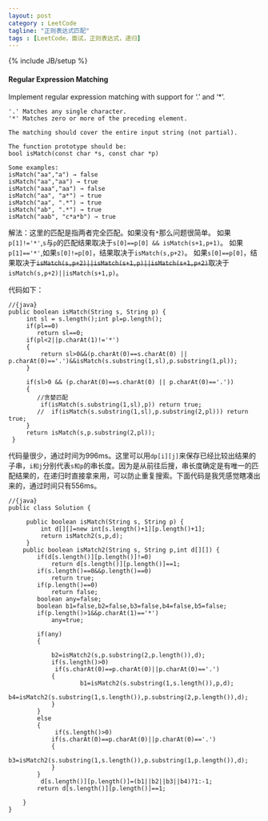 ```yaml
---
layout: post
category : LeetCode
tagline: "正则表达式匹配"
tags : [LeetCode，面试，正则表达式，递归]
---
```

{% include JB/setup %}

<h4 id="Regular-Expression-Matching">Regular Expression Matching</h4>

>
Implement regular expression matching with support for ‘\.’ and ‘*’.

	'.' Matches any single character.
	'*' Matches zero or more of the preceding element.

	The matching should cover the entire input string (not partial).
		
	The function prototype should be:
	bool isMatch(const char *s, const char *p)
		
	Some examples:
	isMatch("aa","a") → false
	isMatch("aa","aa") → true
	isMatch("aaa","aa") → false
	isMatch("aa", "a*") → true
	isMatch("aa", ".*") → true
	isMatch("ab", ".*") → true
	isMatch("aab", "c*a*b") → true


解法：这里的匹配是指两者完全匹配。如果没有`*`那么问题很简单。
如果`p[1]!='*'`,`s`与`p`的匹配结果取决于`s[0]==p[0] && isMatch(s+1,p+1)`。
如果`p[1]=='*'`,如果`s[0]!=p[0]`，结果取决于`isMatch(s,p+2)`。
如果`s[0]==p[0]`，结果取决于<del>`isMatch(s,p+2)||isMatch(s+1,p)||isMatch(s+1,p+2)`</del>取决于`isMatch(s,p+2)||isMatch(s+1,p)`。

代码如下：
	
	//{java}
    public boolean isMatch(String s, String p) {
         int sl = s.length();int pl=p.length();
         if(pl==0)
            return sl==0;
         if(pl<2||p.charAt(1)!='*')
         {
             return sl>0&&(p.charAt(0)==s.charAt(0) || p.charAt(0)=='.')&&isMatch(s.substring(1,sl),p.substring(1,pl));
         }

         if(sl>0 && (p.charAt(0)==s.charAt(0) || p.charAt(0)=='.'))
         {
			//贪婪匹配
             if(isMatch(s.substring(1,sl),p)) return true;
            //  if(isMatch(s.substring(1,sl),p.substring(2,pl))) return true;
         }
         return isMatch(s,p.substring(2,pl));
     }

代码量很少，通过时间为996ms。这里可以用`dp[i][j]`来保存已经比较出结果的子串，`i和j`分别代表`s和p`的串长度。因为是从前往后搜，串长度确定是有唯一的匹配结果的，在递归时直接拿来用，可以防止重复搜索。下面代码是我凭感觉瞎凑出来的，通过时间只有556ms。
	
	//{java}
	public class Solution {
	     
	     public boolean isMatch(String s, String p) {
	         int d[][]=new int[s.length()+1][p.length()+1];
	         return isMatch2(s,p,d);
	     }
	    public boolean isMatch2(String s, String p,int d[][]) {
	        if(d[s.length()][p.length()]!=0)
	            return d[s.length()][p.length()]==1;
	        if(s.length()==0&&p.length()==0)
	            return true;
	        if(p.length()==0)
	            return false;
	        boolean any=false;
	        boolean b1=false,b2=false,b3=false,b4=false,b5=false;
	        if(p.length()>1&&p.charAt(1)=='*')
	            any=true;
	        
	        if(any)
	        {
	           
	            b2=isMatch2(s,p.substring(2,p.length()),d);
	            if(s.length()>0)
	             if(s.charAt(0)==p.charAt(0)||p.charAt(0)=='.')
	            {
	                    b1=isMatch2(s.substring(1,s.length()),p,d);
	                     b4=isMatch2(s.substring(1,s.length()),p.substring(2,p.length()),d);
	            }
	        }
	        else
	        {
	             if(s.length()>0)
	            if(s.charAt(0)==p.charAt(0)||p.charAt(0)=='.')
	            {
	                    b3=isMatch2(s.substring(1,s.length()),p.substring(1,p.length()),d);
	            }
	        }
	         d[s.length()][p.length()]=(b1||b2||b3||b4)?1:-1;
	        return d[s.length()][p.length()]==1;
	     
	    }
	}